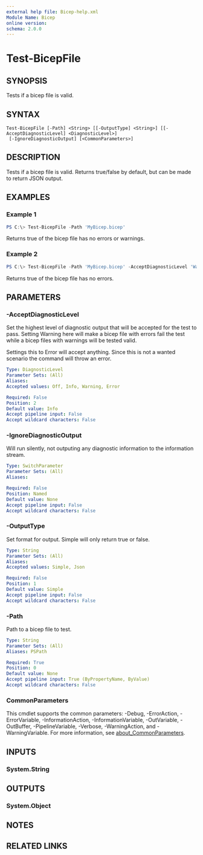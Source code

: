```yaml
---
external help file: Bicep-help.xml
Module Name: Bicep
online version:
schema: 2.0.0
---
```


# Test-BicepFile

## SYNOPSIS
Tests if a bicep file is valid.

## SYNTAX

```
Test-BicepFile [-Path] <String> [[-OutputType] <String>] [[-AcceptDiagnosticLevel] <DiagnosticLevel>]
 [-IgnoreDiagnosticOutput] [<CommonParameters>]
```

## DESCRIPTION
Tests if a bicep file is valid. Returns true/false by default, but can
be made to return JSON output.

## EXAMPLES

### Example 1
```powershell
PS C:\> Test-BicepFile -Path 'MyBicep.bicep'
```

Returns true of the bicep file has no errors or warnings.

### Example 2
```powershell
PS C:\> Test-BicepFile -Path 'MyBicep.bicep' -AcceptDiagnosticLevel 'Warning'
```

Returns true of the bicep file has no errors.

## PARAMETERS

### -AcceptDiagnosticLevel
Set the highest level of diagnostic output that will be accepted
for the test to pass. Setting Warning here will make a bicep file
with errors fail the test while a bicep files with warnings will be
tested valid.

Settings this to Error will accept anything. Since this is not a wanted
scenario the command will throw an error.

```yaml
Type: DiagnosticLevel
Parameter Sets: (All)
Aliases:
Accepted values: Off, Info, Warning, Error

Required: False
Position: 2
Default value: Info
Accept pipeline input: False
Accept wildcard characters: False
```

### -IgnoreDiagnosticOutput
Will run silently, not outputing any diagnostic information 
to the information stream.

```yaml
Type: SwitchParameter
Parameter Sets: (All)
Aliases:

Required: False
Position: Named
Default value: None
Accept pipeline input: False
Accept wildcard characters: False
```

### -OutputType
Set format for output. Simple will only return true or false.

```yaml
Type: String
Parameter Sets: (All)
Aliases:
Accepted values: Simple, Json

Required: False
Position: 1
Default value: Simple
Accept pipeline input: False
Accept wildcard characters: False
```

### -Path
Path to a bicep file to test.

```yaml
Type: String
Parameter Sets: (All)
Aliases: PSPath

Required: True
Position: 0
Default value: None
Accept pipeline input: True (ByPropertyName, ByValue)
Accept wildcard characters: False
```

### CommonParameters
This cmdlet supports the common parameters: -Debug, -ErrorAction, -ErrorVariable, -InformationAction, -InformationVariable, -OutVariable, -OutBuffer, -PipelineVariable, -Verbose, -WarningAction, and -WarningVariable. For more information, see [about_CommonParameters](http://go.microsoft.com/fwlink/?LinkID=113216).

## INPUTS

### System.String

## OUTPUTS

### System.Object
## NOTES

## RELATED LINKS
